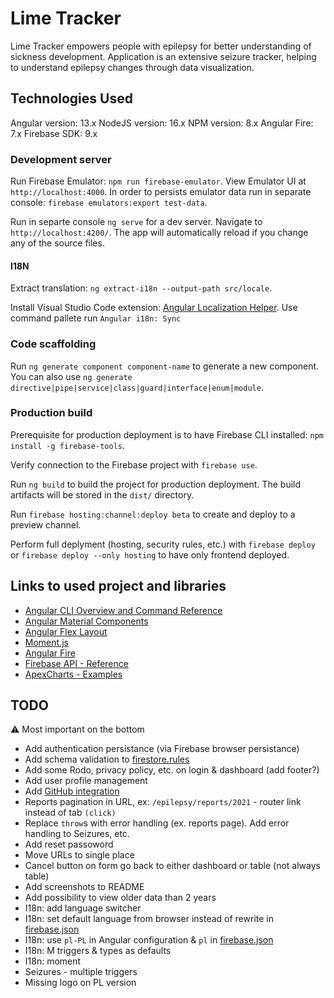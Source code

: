 # Lime Tracker

Lime Tracker empowers people with epilepsy for better understanding of sickness development.
Application is an extensive seizure tracker, helping to understand epilepsy changes through data visualization.

## Technologies Used

Angular version: 13.x
NodeJS version: 16.x
NPM version: 8.x
Angular Fire: 7.x
Firebase SDK: 9.x

### Development server

Run Firebase Emulator: `npm run firebase-emulator`. View Emulator UI at `http://localhost:4000`. In order to persists emulator data run in separate console: `firebase emulators:export test-data`.

Run in separte console `ng serve` for a dev server. Navigate to `http://localhost:4200/`. The app will automatically reload if you change any of the source files.

#### I18N

Extract translation: `ng extract-i18n --output-path src/locale`.

Install Visual Studio Code extension: [Angular Localization Helper](https://marketplace.visualstudio.com/items?itemName=manux54.angular-localization-helper). Use command pallete run `Angular i18n: Sync`

### Code scaffolding

Run `ng generate component component-name` to generate a new component. You can also use `ng generate directive|pipe|service|class|guard|interface|enum|module`.

### Production build

Prerequisite for production deployment is to have Firebase CLI installed: `npm install -g firebase-tools`.

Verify connection to the Firebase project with `firebase use`.

Run `ng build` to build the project for production deployment. The build artifacts will be stored in the `dist/` directory.

Run `firebase hosting:channel:deploy beta` to create and deploy to a preview channel.

Perform full deplyment (hosting, security rules, etc.) with `firebase deploy` or `firebase deploy --only hosting` to have only frontend deployed.

## Links to used project and libraries

- [Angular CLI Overview and Command Reference](https://angular.io/cli)
- [Angular Material Components](https://material.angular.io/components/categories)
- [Angular Flex Layout](https://github.com/angular/flex-layout)
- [Moment.js](https://momentjs.com/)
- [Angular Fire](https://github.com/angular/angularfire)
- [Firebase API - Reference](https://firebase.google.com/docs/reference/js)
- [ApexCharts - Examples](https://apexcharts.com/angular-chart-demos/)

## TODO 

:warning: Most important on the bottom

- Add authentication persistance (via Firebase browser persistance)
- Add schema validation to [firestore.rules](firestore.rules)
- Add some Rodo, privacy policy, etc. on login & dashboard (add footer?)
- Add user profile management
- Add [GitHub integration](https://firebase.google.com/docs/hosting/github-integration?authuser=0)
- Reports pagination in URL, ex: `/epilepsy/reports/2021` - router link instead of tab `(click)`
- Replace `throw`s with error handling (ex. reports page). Add error handling to Seizures, etc.
- Add reset passoword
- Move URLs to single place
- Cancel button on form go back to either dashboard or table (not always table)
- Add screenshots to README
- Add possibility to view older data than 2 years
- I18n: add language switcher
- I18n: set default language from browser instead of rewrite in [firebase.json](./firebase.json)
- I18n: use `pl-PL` in Angular configuration & `pl` in [firebase.json](./firebase.json)
- I18n: M triggers & types as defaults
- I18n: moment
- Seizures - multiple triggers
- Missing logo on PL version
